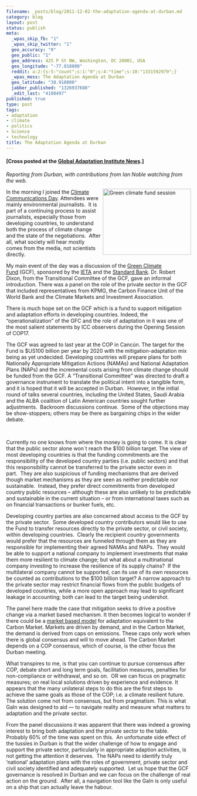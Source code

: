 ```yaml
--- 
filename: _posts/blog/2011-12-02-the-adaptation-agenda-at-durban.md
category: blog
layout: post
status: publish
meta: 
  _wpas_skip_fb: "1"
  _wpas_skip_twitter: "1"
  geo_accuracy: "0"
  geo_public: "1"
  geo_address: 425 P St NW, Washington, DC 20001, USA
  geo_longitude: "-77.018000"
  reddit: a:2:{s:5:"count";s:1:"0";s:4:"time";s:10:"1331592979";}
  _wpas_mess: The Adaptation Agenda at Durban
  geo_latitude: "38.910000"
  jabber_published: "1326937608"
  _edit_last: "4180497"
published: true
type: post
tags: 
- adaptation
- climate
- politics
- Science
- technology
title: The Adaptation Agenda at Durban
---
```

<h4>[Cross posted at the <a href="https://news.globalai.org/post/13650344847/the-adaptation-agenda-at-durban-part-ii">Global Adaptation Institute News</a>.]</h4>
<em>Reporting from Durban, with contributions from Ian Noble watching from the web.</em>

<a title="Green climate fund session by brunosan, on Flickr" href="https://www.flickr.com/photos/nasonurb/6438726939/"><img src="https://farm8.staticflickr.com/7013/6438726939_644f556d89_m.jpg" alt="Green climate fund session" width="240" height="180" align="right" /></a>In the morning I joined the <a href="https://earthjournalism.net/recent_news/climate-communications-day-be-held-cop17">Climate Communications Day</a>. Attendees were mainly environmental journalists.  It is part of a continuing process to assist journalists, especially those from developing countries, to understand both the process of climate change and the state of the negotiations.  After all, what society will hear mostly comes from the media, not scientists directly.

My main event of the day was a discussion of the <a href="https://www.climatefund.info/">Green Climate Fund</a> (GCF), sponsored by the <a href="https://www.ieta.org/">IETA</a> and the <a href="https://www.standardbank.co.za/portal/site/standardbank">Standard Bank</a>. Dr. Robert Dixon, from the Transitional Committee of the GCF, gave an informal introduction. There was a panel on the role of the private sector in the GCF that included representatives from KPMG, the Carbon Finance Unit of the World Bank and the Climate Markets and Investment Association.   <!--more-->

There is much hope set on the GCF which is a fund to support mitigation and adaptation efforts in developing countries. Indeed, the “operationalization” of the GFC and the role of adaptation in it was one of the most salient statements by ICC observers during the Opening Session of COP17.

The GCF was agreed to last year at the COP in Cancún. The target for the Fund is $US100 billion per year by 2020 with the mitigation-adaptation mix being as yet undecided. Developing countries will prepare plans for both Nationally Appropriate Mitigation Actions (NAMAs) and National Adaptation Plans (NAPs) and the incremental costs arising from climate change should be funded from the GCF. A “Transitional Committee” was directed to draft a governance instrument to translate the political intent into a tangible form, and it is hoped that it will be accepted in Durban.  However, in the initial round of talks several countries, including the United States, Saudi Arabia and the ALBA coalition of Latin American countries sought further adjustments.  Backroom discussions continue.  Some of the objections may be show-stoppers; others may be there as bargaining chips in the wider debate.

&nbsp;

Currently no one knows from where the money is going to come. It is clear that the public sector alone won´t reach the $100 billion target. The view of most developing countries is that the funding commitments are the responsibility of the developed country parties (i.e. public sectors) and that this responsibility cannot be transferred to the private sector even in part.  They are also suspicious of funding mechanisms that are derived though market mechanisms as they are seen as neither predictable nor sustainable.  Instead, they prefer direct commitments from developed country public resources – although these are also unlikely to be predictable and sustainable in the current situation – or from international taxes such as on financial transactions or bunker fuels, etc.

Developing country parties are also concerned about access to the GCF by the private sector.  Some developed country contributors would like to use the Fund to transfer resources directly to the private sector, or civil society, within developing countries.  Clearly the recipient country governments would prefer that the resources are funneled through them as they are responsible for implementing their agreed NAMAs and NAPs.  They would be able to support a national company to implement investments that make them more resilient to climate change; but what about a multinational company investing to increase the resilience of its supply chains?  If the multilateral company cannot be supported, can its use of its own resources be counted as contributions to the $100 billion target? A narrow approach to the private sector may restrict financial flows from the public budgets of developed countries, while a more open approach may lead to significant leakage in accounting; both can lead to the target being undershot.

The panel here made the case that mitigation seeks to drive a positive change via a market based mechanism. It then becomes logical to wonder if there could be a <a href="https://news.globalai.org/post/12563347712/adaptation-connecting-demand-and-supply">market based model</a> for adaptation equivalent to the Carbon Market. Markets are driven by demand, and in the Carbon Market, the demand is derived from caps on emissions. These caps only work when there is global consensus and will to move ahead. The Carbon Market depends on a COP consensus, which of course, is the other focus the Durban meeting.

What transpires to me, is that you can continue to pursue consensus after COP, debate short and long term goals, facilitation measures, penalties for non-compliance or withdrawal, and so on.  OR we can focus on pragmatic measures; on real local solutions driven by experience and evidence. It appears that the many unilateral steps to do this are the first steps to achieve the same goals as those of the COP; i.e. a climate resilient future. The solution come not from consensus, but from pragmatism. This is what GaIn was designed to aid — to navigate reality and measure what matters to adaptation and the private sector.

From the panel discussions it was apparent that there was indeed a growing interest to bring both adaptation and the private sector to the table. Probably 60% of the time was spent on this.  An unfortunate side effect of the tussles in Durban is that the wider challenge of how to engage and support the private sector, particularly in appropriate adaption activities, is not getting the attention it deserves.  The NAPs need to identify truly ‘national’ adaptation plans with the roles of government, private sector and civil society identified and adequately supported.  Let us hope that the GCF governance is resolved in Durban and we can focus on the challenge of real action on the ground.  After all, a navigation tool like the GaIn is only useful on a ship that can actually leave the habour.
